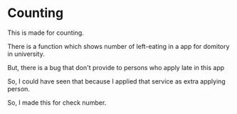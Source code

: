 # Counting

This is made for counting.

There is a function which shows number of left-eating in a app for domitory in university.

But, there is a bug that don't provide to persons who apply late in this app 

So, I could have seen that because I applied that service as extra applying person.

So, I made this for check number.
